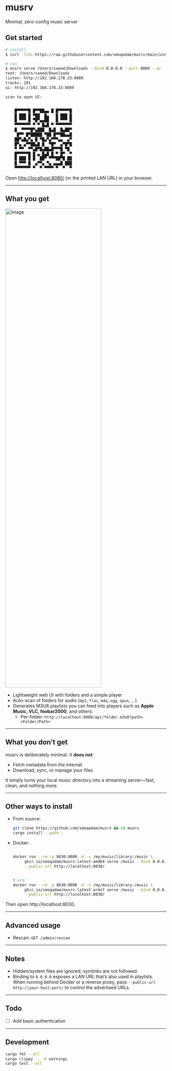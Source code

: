 # musrv

Minimal, zero-config music server

## Get started

```sh
# install
$ curl -fsSL https://raw.githubusercontent.com/smoqadam/musrv/main/install.sh | sh

# run
$ musrv serve /Users/saeed/Downloads --bind 0.0.0.0 --port 8089 --qr
root: /Users/saeed/Downloads
listen: http://192.168.178.33:8089
tracks: 101
ui: http://192.168.178.33:8089

scan to open UI:


    █▀▀▀▀▀█ █▀▀██▄▄ █ █▀▀▀▀▀█
    █ ███ █ ▀██  █▄   █ ███ █
    █ ▀▀▀ █ ▀█▀▄▄██   █ ▀▀▀ █
    ▀▀▀▀▀▀▀ ▀ ▀ █▄█ ▀ ▀▀▀▀▀▀▀
    █  ▀▀▀▀█▀▄███  █▄█  █▄██▀
     █▀▀ █▀█████ ▀██ █▀▀██▄▄█
    ██▀▄█▄▀▄ █ ▀█▄▀▄▀▀▀▄▄  ▄▀
    █▀▄ ▄▀▀██▄█ █  ▀█▀  ▄▀█▀█
    ▀ ▀▀  ▀▀▄█▀█▄██▄█▀▀▀█ ▀█
    █▀▀▀▀▀█ █ ▄ █▄█ █ ▀ █▀  ▀
    █ ███ █ █  ██▀ ▀▀▀██▀█ ██
    █ ▀▀▀ █  ▄▀▀▄ ▀▄ ▄▄▄█ ███
    ▀▀▀▀▀▀▀ ▀  ▀ ▀▀▀▀ ▀  ▀  ▀


```

Open [http://localhost:8080/](http://localhost:8080/) (or the printed LAN URL) in your browser.

---

## What you get

<img width="300" height="1490" alt="image" src="https://github.com/user-attachments/assets/7a75a267-a7d9-43dd-bbb7-37a6eca17ba0" />


* Lightweight web UI with folders and a simple player
* Auto-scan of folders for audio (`mp3`, `flac`, `m4a`, `ogg`, `opus`, …)
* Generates M3U8 playlists you can feed into players such as **Apple Music, VLC, foobar2000**, and others:
     - Per-folder: `http://localhost:8080/api/folder.m3u8?path=<Folder/Path>`

---

## What you don’t get

musrv is deliberately minimal. It **does not**:

* Fetch metadata from the internet
* Download, sync, or manage your files

It simply turns your local music directory into a streaming server—fast, clean, and nothing more.

---

## Other ways to install

* From source:

  ```sh
  git clone https://github.com/smoqadam/musrv && cd musrv
  cargo install --path .
  ```

* Docker:

  ```sh
  
  docker run --rm -p 8030:8080 -d -v /my/music/library:/music \
       ghcr.io/smoqadam/musrv:latest-amd64 serve /music --bind 0.0.0.0 \
       --public-url http://localhost:8030/


  # arm
  docker run --rm -p 8030:8080 -d -v /my/music/library:/music \
       ghcr.io/smoqadam/musrv:latest-armv7 serve /music --bind 0.0.0.0 \
       --public-url http://localhost:8030/

  ```

Then open http://localhost:8030.

---

## Advanced usage

* Rescan: `GET /admin/rescan`

---

## Notes

* Hidden/system files are ignored; symlinks are not followed.
* Binding to `0.0.0.0` exposes a LAN URL that’s also used in playlists. When running behind Docker or a reverse proxy, pass `--public-url http://your-host:port/` to control the advertised URLs.

---

## Todo
- [ ] Add basic authentication
---

## Development

```sh
cargo fmt --all
cargo clippy -- -D warnings
cargo test --all
```
